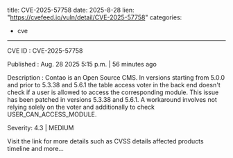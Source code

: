  
title: CVE-2025-57758
date: 2025-8-28
lien: "https://cvefeed.io/vuln/detail/CVE-2025-57758"
categories:
  - cve
---

CVE ID : CVE-2025-57758

Published :  Aug. 28
2025
5:15 p.m. | 56 minutes ago

Description : Contao is an Open Source CMS. In versions starting from 5.0.0 and prior to 5.3.38 and 5.6.1
the table access voter in the back end doesn't check if a user is allowed to access the corresponding module. This issue has been patched in versions 5.3.38 and 5.6.1. A workaround involves not relying solely on the voter and additionally to check USER_CAN_ACCESS_MODULE.

Severity: 4.3 | MEDIUM

Visit the link for more details
such as CVSS details
affected products
timeline
and more...
